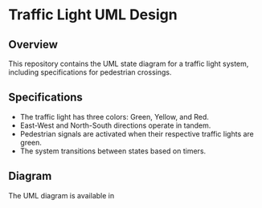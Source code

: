 # Traffic Light UML Design

## Overview
This repository contains the UML state diagram for a traffic light system, including specifications for pedestrian crossings.

## Specifications
- The traffic light has three colors: Green, Yellow, and Red.
- East-West and North-South directions operate in tandem.
- Pedestrian signals are activated when their respective traffic lights are green.
- The system transitions between states based on timers.

## Diagram
The UML diagram is available in 
